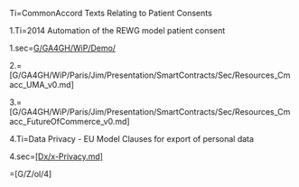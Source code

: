 Ti=CommonAccord Texts Relating to Patient Consents

1.Ti=2014 Automation of the REWG model patient consent

1.sec=<a href="i.php?v=l&f=G/GA4GH/WiP/Demo/">G/GA4GH/WiP/Demo/</a>

2.=[G/GA4GH/WiP/Paris/Jim/Presentation/SmartContracts/Sec/Resources_Cmacc_UMA_v0.md]

3.=[G/GA4GH/WiP/Paris/Jim/Presentation/SmartContracts/Sec/Resources_Cmacc_FutureOfCommerce_v0.md]

4.Ti=Data Privacy - EU Model Clauses for export of personal data

4.sec=<a href="i.php?v=s&f=Dx/x-Privacy.md">[Dx/x-Privacy.md]</a>

=[G/Z/ol/4]
